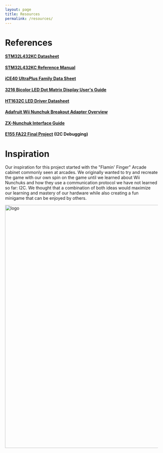 ```yaml
---
layout: page
title: Resources
permalink: /resources/
---
```


# References

#### [STM32L432KC Datasheet](https://drive.google.com/file/d/1lt9dMcw5_KGTgFIUFll3cbUeepcjudmV/view?usp=drive_link)
#### [STM32L432KC Reference Manual](https://drive.google.com/file/d/1sSsco4AL68UDrbw2-cfElY9wDq4Fmmgy/view?usp=drive_link)
#### [iCE40 UltraPlus Family Data Sheet](https://drive.google.com/file/d/1oY3X3ZyxYd96FccKzB5_VyIpnfHbVG4E/view?usp=drive_link)
#### [3216 Bicolor LED Dot Matrix Display User's Guide](https://drive.google.com/file/d/1Tr6QzXECF0SneNEENkKb3M3L3axbFHRM/view?usp=drive_link)
#### [HT1632C LED Driver Datasheet](https://drive.google.com/file/d/1KMkgFuFapqETFAcILs0gDJqJj0970RoH/view?usp=drive_link)
#### [Adafruit Wii Nunchuk Breakout Adapter Overview](https://learn.adafruit.com/adafruit-wii-nunchuck-breakout-adapter/overview)
#### [ZX-Nunchuk Interface Guide](https://drive.google.com/file/d/1fMQi2aDFS5WbUuvpZGzMRSUh8n95fz_P/view?usp=drive_link)
#### [E155 FA22 Final Project](https://github.com/magpyed/E155-FA22-Final-Project/tree/main) (I2C Debugging)

# Inspiration
Our inspiration for this project started with the "Flamin' Finger" Arcade cabinet commonly seen at arcades. We originally wanted to try and recreate the game with our own spin on the game until we learned about Wii Nunchuks and how they use a communication protocol we have not learned so far: I2C. We thought that a combination of both ideas would maximize our learning and mastery of our hardware while also creating a fun minigame that can be enjoyed by others.
<div style="text-align: left">
  <img src="../assets/img/Inspiration.jpeg" alt="logo" width="800" />
</div>
